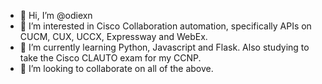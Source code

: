 - 👋 Hi, I’m @odiexn
- 👀 I’m interested in Cisco Collaboration automation, specifically APIs on CUCM, CUX, UCCX, Expressway and WebEx.
- 🌱 I’m currently learning Python, Javascript and Flask. Also studying to take the Cisco CLAUTO exam for my CCNP.
- 💞️ I’m looking to collaborate on all of the above.

<!---
odiexn/odiexn is a ✨ special ✨ repository because its `README.md` (this file) appears on your GitHub profile.
You can click the Preview link to take a look at your changes.
--->
